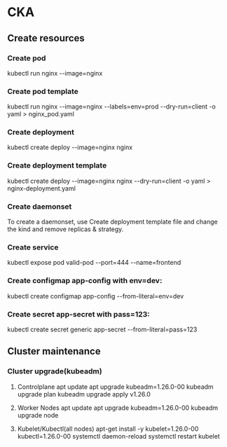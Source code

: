 # CKA

## Create resources

### Create pod
kubectl run nginx --image=nginx

### Create pod template
kubectl run nginx --image=nginx --labels=env=prod --dry-run=client -o yaml > nginx_pod.yaml

### Create deployment
kubectl create deploy --image=nginx nginx

### Create deployment template
kubectl create deploy --image=nginx nginx --dry-run=client -o yaml > nginx-deployment.yaml

### Create daemonset
To create a daemonset, use Create deployment template file and change the kind and remove replicas & strategy.

### Create service
kubectl expose pod valid-pod --port=444 --name=frontend

### Create configmap app-config with env=dev:
kubectl create configmap app-config --from-literal=env=dev

### Create secret app-secret with pass=123:
kubectl create secret generic app-secret --from-literal=pass=123


## Cluster maintenance

### Cluster upgrade(kubeadm)

1. Controlplane
apt update
apt upgrade kubeadm=1.26.0-00
kubeadm upgrade plan
kubeadm upgrade apply v1.26.0

2. Worker Nodes
apt update
apt upgrade kubeadm=1.26.0-00
kubeadm upgrade node

3. Kubelet/Kubectl(all nodes)
apt-get install -y kubelet=1.26.0-00 kubectl=1.26.0-00
systemctl daemon-reload
systemctl restart kubelet
